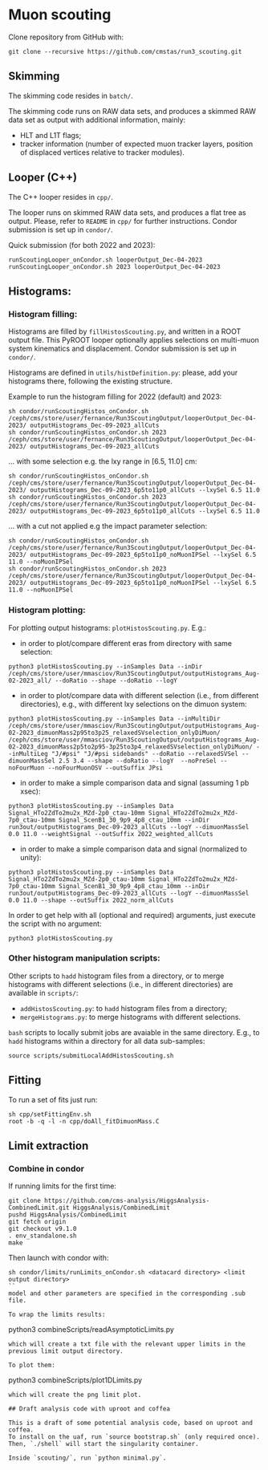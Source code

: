 # Muon scouting

Clone repository from GitHub with:
``` shell
git clone --recursive https://github.com/cmstas/run3_scouting.git
```

## Skimming

The skimming code resides in `batch/`.

The skimming code runs on RAW data sets, and produces a skimmed RAW data set as output
with additional information, mainly:
- HLT and L1T flags;
- tracker information (number of expected muon tracker layers, position of displaced vertices relative to tracker modules).

## Looper (C++)

The C++ looper resides in `cpp/`.

The looper runs on skimmed RAW data sets, and produces a flat tree as output.
Please, refer to `README` in `cpp/` for further instructions.
Condor submission is set up in `condor/`.

Quick submission (for both 2022 and 2023):
```shell
runScoutingLooper_onCondor.sh looperOutput_Dec-04-2023
runScoutingLooper_onCondor.sh 2023 looperOutput_Dec-04-2023
```

## Histograms:

### Histogram filling:

Histograms are filled by `fillHistosScouting.py`, and written in a ROOT output file.
This PyROOT looper optionally applies selections on multi-muon system kinematics and displacement.
Condor submission is set up in `condor/`.

Histograms are defined in `utils/histDefinition.py`:
please, add your histograms there, following the existing structure.

Example to run the histogram filling for 2022 (default) and 2023:
``` shell
sh condor/runScoutingHistos_onCondor.sh /ceph/cms/store/user/fernance/Run3ScoutingOutput/looperOutput_Dec-04-2023/ outputHistograms_Dec-09-2023_allCuts
sh condor/runScoutingHistos_onCondor.sh 2023 /ceph/cms/store/user/fernance/Run3ScoutingOutput/looperOutput_Dec-04-2023/ outputHistograms_Dec-09-2023_allCuts
```

... with some selection e.g. the lxy range in [6.5, 11.0] cm:
``` shell
sh condor/runScoutingHistos_onCondor.sh /ceph/cms/store/user/fernance/Run3ScoutingOutput/looperOutput_Dec-04-2023/ outputHistograms_Dec-09-2023_6p5to11p0_allCuts --lxySel 6.5 11.0
sh condor/runScoutingHistos_onCondor.sh 2023 /ceph/cms/store/user/fernance/Run3ScoutingOutput/looperOutput_Dec-04-2023/ outputHistograms_Dec-09-2023_6p5to11p0_allCuts --lxySel 6.5 11.0
```

... with a cut not applied e.g the impact parameter selection:
``` shell
sh condor/runScoutingHistos_onCondor.sh /ceph/cms/store/user/fernance/Run3ScoutingOutput/looperOutput_Dec-04-2023/ outputHistograms_Dec-09-2023_6p5to11p0_noMuonIPSel --lxySel 6.5 11.0 --noMuonIPSel
sh condor/runScoutingHistos_onCondor.sh 2023 /ceph/cms/store/user/fernance/Run3ScoutingOutput/looperOutput_Dec-04-2023/ outputHistograms_Dec-09-2023_6p5to11p0_noMuonIPSel --lxySel 6.5 11.0 --noMuonIPSel
```

### Histogram plotting:

For plotting output histograms: `plotHistosScouting.py`.
E.g.:
- in order to plot/compare different eras from directory with same selection:
``` shell
python3 plotHistosScouting.py --inSamples Data --inDir /ceph/cms/store/user/mmasciov/Run3ScoutingOutput/outputHistograms_Aug-02-2023_all/ --doRatio --shape --doRatio --logY
```
- in order to plot/compare data with different selection (i.e., from different directories), e.g., with different lxy selections on the dimuon system:
``` shell
python3 plotHistosScouting.py --inSamples Data --inMultiDir /ceph/cms/store/user/mmasciov/Run3ScoutingOutput/outputHistograms_Aug-02-2023_dimuonMass2p95to3p25_relaxedSVselection_onlyDiMuon/ /ceph/cms/store/user/mmasciov/Run3ScoutingOutput/outputHistograms_Aug-02-2023_dimuonMass2p5to2p95-3p25to3p4_relaxedSVselection_onlyDiMuon/ --inMultiLeg "J/#psi" "J/#psi sidebands" --doRatio --relaxedSVSel --dimuonMassSel 2.5 3.4 --shape --doRatio --logY  --noPreSel --noFourMuon --noFourMuonOSV --outSuffix JPsi
```
- in order to make a simple comparison data and signal (assuming 1 pb xsec):
``` shell
python3 plotHistosScouting.py --inSamples Data Signal_HTo2ZdTo2mu2x_MZd-2p0_ctau-10mm Signal_HTo2ZdTo2mu2x_MZd-7p0_ctau-10mm Signal_ScenB1_30_9p9_4p8_ctau_10mm --inDir run3out/outputHistograms_Dec-09-2023_allCuts --logY --dimuonMassSel 0.0 11.0 --weightSignal --outSuffix 2022_weighted_allCuts
```
- in order to make a simple comparison data and signal (normalized to unity):
``` shell
python3 plotHistosScouting.py --inSamples Data Signal_HTo2ZdTo2mu2x_MZd-2p0_ctau-10mm Signal_HTo2ZdTo2mu2x_MZd-7p0_ctau-10mm Signal_ScenB1_30_9p9_4p8_ctau_10mm --inDir run3out/outputHistograms_Dec-09-2023_allCuts --logY --dimuonMassSel 0.0 11.0 --shape --outSuffix 2022_norm_allCuts
```


In order to get help with all (optional and required) arguments, just execute the script with no argument:
``` shell
python3 plotHistosScouting.py
```

### Other histogram manipulation scripts:
Other scripts to `hadd` histogram files from a directory, or to merge histograms with different selections (i.e., in different directories) are available in `scripts/`:
- `addHistosScouting.py`: to `hadd` histogram files from a directory;
- `mergeHistograms.py`: to merge histograms with different selections.

`bash` scripts to locally submit jobs are avaiable in the same directory.
E.g., to `hadd` histograms within a directory for all data sub-samples:
``` shell
source scripts/submitLocalAddHistosScouting.sh
```

## Fitting

To run a set of fits just run:

```
sh cpp/setFittingEnv.sh
root -b -q -l -n cpp/doAll_fitDimuonMass.C
```


## Limit extraction

### Combine in condor

If running limits for the first time:

```
git clone https://github.com/cms-analysis/HiggsAnalysis-CombinedLimit.git HiggsAnalysis/CombinedLimit
pushd HiggsAnalysis/CombinedLimit
git fetch origin
git checkout v9.1.0
. env_standalone.sh
make
```

Then launch with condor with:

```
sh condor/limits/runLimits_onCondor.sh <datacard directory> <limit output directory>
``
model and other parameters are specified in the corresponding .sub file.

To wrap the limits results:
```
python3 combineScripts/readAsymptoticLimits.py <model> <limit output directory>
```
which will create a txt file with the relevant upper limits in the previous limit output directory.

To plot them:
```
python3 combineScripts/plot1DLimits.py <model> <limit output directory> <ctau>
```
which will create the png limit plot.

## Draft analysis code with uproot and coffea

This is a draft of some potential analysis code, based on uproot and coffea.
To install on the uaf, run `source bootstrap.sh` (only required once).
Then, `./shell` will start the singularity container.

Inside `scouting/`, run `python minimal.py`.

